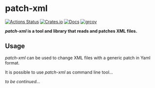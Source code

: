 # patch-xml

[![Actions Status](https://github.com/VilNeo/patch-xml/workflows/Test/badge.svg)](https://github.com/VilNeo/patch-xml/actions)
[![Crates.io](https://img.shields.io/crates/v/patch-xml.svg)](https://crates.io/crates/patch-xml)
[![Docs](https://docs.rs/patch-xml/badge.svg)](https://docs.rs/crate/patch-xml/)
[![grcov](https://img.shields.io/codecov/c/github/VilNeo/patch-xml)](https://github.com/VilNeo/patch-xml/actions)

***patch-xml* is a tool and library that reads and patches XML files.**

## Usage

*patch-xml* can be used to change XML files with a generic patch in Yaml format.

It is possible to use *patch-xml* as command line tool...

*to be continued...*